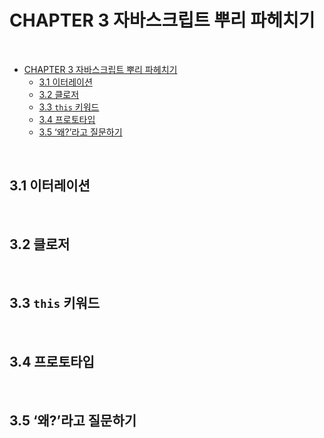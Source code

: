 # CHAPTER 3 자바스크립트 뿌리 파헤치기

<br>

- [CHAPTER 3 자바스크립트 뿌리 파헤치기](#chapter-3-자바스크립트-뿌리-파헤치기)
  - [3.1 이터레이션](#31-이터레이션)
  - [3.2 클로저](#32-클로저)
  - [3.3 `this` 키워드](#33-this-키워드)
  - [3.4 프로토타입](#34-프로토타입)
  - [3.5 ‘왜?’라고 질문하기](#35-왜라고-질문하기)

<br>

## 3.1 이터레이션

<br>

## 3.2 클로저

<br>

## 3.3 `this` 키워드

<br>

## 3.4 프로토타입

<br>

## 3.5 ‘왜?’라고 질문하기